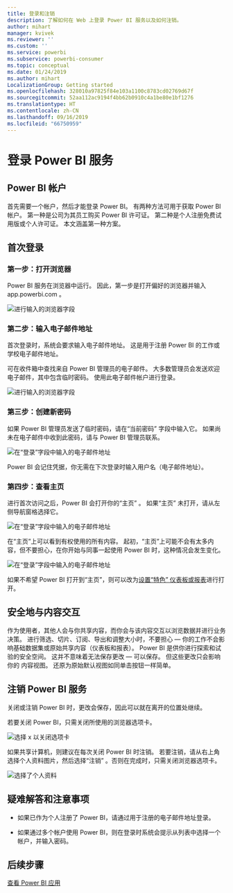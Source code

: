 ```yaml
---
title: 登录和注销
description: 了解如何在 Web 上登录 Power BI 服务以及如何注销。
author: mihart
manager: kvivek
ms.reviewer: ''
ms.custom: ''
ms.service: powerbi
ms.subservice: powerbi-consumer
ms.topic: conceptual
ms.date: 01/24/2019
ms.author: mihart
LocalizationGroup: Getting started
ms.openlocfilehash: 328010a97825f84e103a1100c8783cd02769d67f
ms.sourcegitcommit: 52aa112ac9194f4bb62b0910c4a1be80e1bf1276
ms.translationtype: HT
ms.contentlocale: zh-CN
ms.lasthandoff: 09/16/2019
ms.locfileid: "66750959"
---
```

# <a name="sign-in-to-power-bi-service"></a>登录 Power BI 服务

## <a name="power-bi-accounts"></a>Power BI 帐户
首先需要一个帐户，然后才能登录 Power BI。 有两种方法可用于获取 Power BI 帐户。 第一种是公司为其员工购买 Power BI 许可证。 第二种是个人注册免费试用版或个人许可证。 本文涵盖第一种方案。

## <a name="sign-in-for-the-first-time"></a>首次登录

### <a name="step-one-open-a-browser"></a>第一步：打开浏览器
Power BI 服务在浏览器中运行。  因此，第一步是打开偏好的浏览器并输入 app.powerbi.com  。

![进行输入的浏览器字段](media/end-user-sign-in/power-bi-sign-in.png)

### <a name="step-two-type-your-email-address"></a>第二步：输入电子邮件地址
首次登录时，系统会要求输入电子邮件地址。  这是用于注册 Power BI 的工作或学校电子邮件地址。  

可在收件箱中查找来自 Power BI 管理员的电子邮件。 大多数管理员会发送欢迎电子邮件，其中包含临时密码。 使用此电子邮件帐户进行登录。 

![进行输入的浏览器字段](media/end-user-sign-in/power-bi-email2.png)


 
### <a name="step-three-create-a-new-password"></a>第三步：创建新密码
如果 Power BI 管理员发送了临时密码，请在“当前密码”  字段中输入它。 如果尚未在电子邮件中收到此密码，请与 Power BI 管理员联系。

![在“登录”字段中输入的电子邮件地址](media/end-user-sign-in/power-bi-login2.png)

Power BI 会记住凭据，你无需在下次登录时输入用户名（电子邮件地址）。 

### <a name="step-four-review-your-home-page"></a>第四步：查看主页
进行首次访问之后，Power BI 会打开你的“主页”  。 如果“主页”  未打开，请从左侧导航窗格选择它。 

![在“登录”字段中输入的电子邮件地址](media/end-user-sign-in/power-bi-home-select.png)

在“主页”上可以看到有权使用的所有内容。 起初，“主页”上可能不会有太多内容，但不要担心，在你开始与同事一起使用 Power BI 时，这种情况会发生变化。 

![在“登录”字段中输入的电子邮件地址](media/end-user-sign-in/power-bi-home2.png)

如果不希望 Power BI 打开到“主页”，则可以改为[设置“特色”  仪表板或报表](end-user-featured.md)进行打开。 

## <a name="safely-interact-with-content"></a>安全地与内容交互
作为使用者，其他人会与你共享内容，而你会与该内容交互以浏览数据并进行业务决策。  进行筛选、切片、订阅、导出和调整大小时，不要担心 — 你的工作不会影响基础数据集或原始共享内容（仪表板和报表）。 Power BI 是供你进行探索和试验的安全空间。 这并不意味着无法保存更改 — 可以保存。 但这些更改只会影响你的  内容视图。 还原为原始默认视图如同单击按钮一样简单。

## <a name="sign-out-of-power-bi-service"></a>注销 Power BI 服务
关闭或注销 Power BI 时，更改会保存，因此可以就在离开的位置处继续。

若要关闭 Power BI，只需关闭所使用的浏览器选项卡。 

![选择 x 以关闭选项卡](media/end-user-sign-in/power-bi-close.png) 

如果共享计算机，则建议在每次关闭 Power BI 时注销。  若要注销，请从右上角选择个人资料图片，然后选择“注销”  。否则在完成时，只需关闭浏览器选项卡。

![选择了个人资料](media/end-user-sign-in/power-bi-sign-out.png) 

## <a name="troubleshooting-and-considerations"></a>疑难解答和注意事项
- 如果已作为个人注册了 Power BI，请通过用于注册的电子邮件地址登录。

- 如果通过多个帐户使用 Power BI，则在登录时系统会提示从列表中选择一个帐户，并输入密码。 

## <a name="next-steps"></a>后续步骤
[查看 Power BI 应用](end-user-app-view.md)

